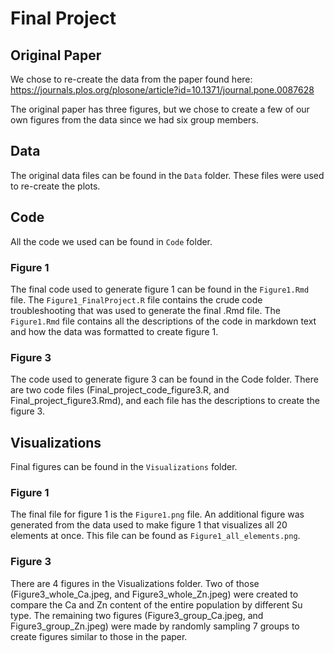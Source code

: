 # Final Project

## Original Paper

We chose to re-create the data from the paper found here: <https://journals.plos.org/plosone/article?id=10.1371/journal.pone.0087628>

The original paper has three figures, but we chose to create a few of our own figures from the data since we had six group members.

## Data

The original data files can be found in the `Data` folder. These files were used to re-create the plots.

## Code

All the code we used can be found in `Code` folder.

### Figure 1

The final code used to generate figure 1 can be found in the `Figure1.Rmd` file. The `Figure1_FinalProject.R` file contains the crude code troubleshooting that was used to generate the final .Rmd file. The `Figure1.Rmd` file contains all the descriptions of the code in markdown text and how the data was formatted to create figure 1. 

### Figure 3

The code used to generate figure 3 can be found in the Code folder. There are two code files (Final_project_code_figure3.R, and Final_project_figure3.Rmd), and each file has the descriptions to create the figure 3.

## Visualizations

Final figures can be found in the `Visualizations` folder. 

### Figure 1

The final file for figure 1 is the `Figure1.png` file. An additional figure was generated from the data used to make figure 1 that visualizes all 20 elements at once. This file can be found as `Figure1_all_elements.png`. 

### Figure 3

There are 4 figures in the Visualizations folder. Two of those (Figure3_whole_Ca.jpeg, and Figure3_whole_Zn.jpeg) were created to compare the Ca and Zn content of the entire population by different Su type. The remaining two figures (Figure3_group_Ca.jpeg, and Figure3_group_Zn.jpeg) were made by randomly sampling 7 groups to create figures similar to those in the paper. 
